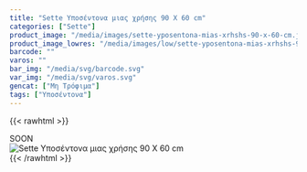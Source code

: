 ```yaml
---
title: "Sette Υποσέντονα μιας χρήσης 90 Χ 60 cm"
categories: ["Sette"]
product_image: "/media/images/sette-yposentona-mias-xrhshs-90-x-60-cm.jpg"
product_image_lowres: "/media/images/low/sette-yposentona-mias-xrhshs-90-x-60-cm.jpg"
barcode: ""
varos: ""
bar_img: "/media/svg/barcode.svg"
var_img: "/media/svg/varos.svg"
gencat: ["Μη Τρόφιμα"]
tags: ["Υποσέντονα"]
---
```

{{< rawhtml >}}

<div class="sload443"><div class="product">SOON<br><div class="pimg"><img alt="Sette Υποσέντονα μιας χρήσης 90 Χ 60 cm" title="Sette Υποσέντονα μιας χρήσης 90 Χ 60 cm" src="/media/images/sette-yposentona-mias-xrhshs-90-x-60-cm.jpg"></div></div></div>
{{< /rawhtml >}}



